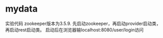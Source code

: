 # mydata
实验代码
zookeeper版本为3.5.9.
先启动zookeeper，再启动provider启动类，再启动rest启动类。
启动后在浏览器输localhost:8080/user/login访问

